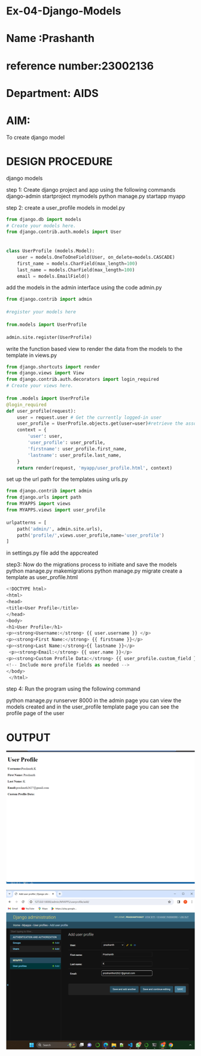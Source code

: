 # Ex-04-Django-Models
# Name :Prashanth
# reference number:23002136
# Department: AIDS



# AIM:
 To create django model

# DESIGN PROCEDURE
django models

step 1: Create django project and app using the following
commands
django-admin startproject mymodels
python manage.py startapp myapp

step 2:
create a user_profile models in model.py
```python
from django.db import models
# Create your models here.
from django.contrib.auth.models import User


class UserProfile (models.Model):
    user = models.OneToOneField(User, on_delete=models.CASCADE) 
    first_name = models.CharField(max_length=100)
    last_name = models.CharField(max_length=100)
    email = models.EmailField()

```



add the models in the admin interface using the code admin.py
```python
from django.contrib import admin
 
#register your models here

from.models import UserProfile

admin.site.register(UserProfile)

```


write the function based view to render the data from the models to the template in views.py

```python
from django.shortcuts import render
from django.views import View
from django.contrib.auth.decorators import login_required
# Create your views here.

from .models import UserProfile
@login_required
def user_profile(request):
    user = request.user # Get the currently logged-in user
    user_profile = UserProfile.objects.get(user=user)#retrieve the associated profile
    context = {
        'user': user,
        'user_profile': user_profile,
        'firstname': user_profile.first_name, 
        'lastname': user_profile.last_name,
    }
    return render(request, 'myapp/user_profile.html', context)

```

set up the url path for the templates using urls.py

```python
from django.contrib import admin
from django.urls import path
from MYAPPS import views
from MYAPPS.views import user_profile

urlpatterns = [
    path('admin/', admin.site.urls),
    path('profile/',views.user_profile,name='user_profile')
]

```

in settings.py file add the appcreated

step3: Now do the migrations process to initiate and save the models
python manage.py makemigrations python manage.py migrate create a template as user_profile.html

```python
<!DOCTYPE html>
<html>
<head>
<title>User Profile</title>
</head>
<body>
<h1>User Profile</h1>
<p><strong>Username:</strong> {{ user.username }} </p> 
<p><strong>First Name:</strong> {{ firstname }}</p>
<p><strong>Last Name:</strong>{{ lastname }}</p>
 <p><strong>Email:</strong> {{ user.name }}</p>
<p><strong>Custom Profile Data:</strong> {{ user_profile.custom_field }}</p> 
<!-- Include more profile fields as needed -->
</body>
 </html>
```

step 4: Run the program using the following command

python manage.py runserver 8000 in the admin page you can view the models created and in the user_profile template page you can see the profile page of the user

# OUTPUT
![Alt text](<Screenshot 2023-11-21 090533.png>)

![Alt text](<Screenshot 2023-11-21 093826.png>)